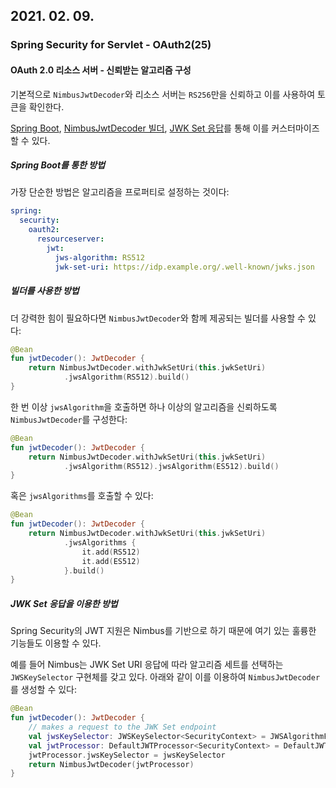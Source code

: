 ## 2021. 02. 09.

### Spring Security for Servlet - OAuth2(25)

#### OAuth 2.0 리소스 서버 - 신뢰받는 알고리즘 구성

기본적으로 `NimbusJwtDecoder`와 리소스 서버는 `RS256`만을 신뢰하고 이를 사용하여 토큰을 확인한다.

[Spring Boot][spring-boot-jwt-algorithm], [NimbusJwtDecoder 빌더][nimbusjwtdecoder-builder], [JWK Set 응답][jwk-set-response]를 통해 이를 커스터마이즈할 수 있다.

##### Spring Boot를 통한 방법

가장 단순한 방법은 알고리즘을 프로퍼티로 설정하는 것이다:

```yaml
spring:
  security:
    oauth2:
      resourceserver:
        jwt:
          jws-algorithm: RS512
          jwk-set-uri: https://idp.example.org/.well-known/jwks.json
```

##### 빌더를 사용한 방법

더 강력한 힘이 필요하다면 `NimbusJwtDecoder`와 함께 제공되는 빌더를 사용할 수 있다:

```kotlin
@Bean
fun jwtDecoder(): JwtDecoder {
    return NimbusJwtDecoder.withJwkSetUri(this.jwkSetUri)
            .jwsAlgorithm(RS512).build()
}
```

한 번 이상 `jwsAlgorithm`을 호출하면 하나 이상의 알고리즘을 신뢰하도록 `NimbusJwtDecoder`를 구성한다:

```kotlin
@Bean
fun jwtDecoder(): JwtDecoder {
    return NimbusJwtDecoder.withJwkSetUri(this.jwkSetUri)
            .jwsAlgorithm(RS512).jwsAlgorithm(ES512).build()
}
```

혹은 `jwsAlgorithms`를 호출할 수 있다:

```kotlin
@Bean
fun jwtDecoder(): JwtDecoder {
    return NimbusJwtDecoder.withJwkSetUri(this.jwkSetUri)
            .jwsAlgorithms {
                it.add(RS512)
                it.add(ES512)
            }.build()
}
```

##### JWK Set 응답을 이용한 방법

Spring Security의 JWT 지원은 Nimbus를 기반으로 하기 때문에 여기 있는 훌륭한 기능들도 이용할 수 있다.

예를 들어 Nimbus는 JWK Set URI 응답에 따라 알고리즘 세트를 선택하는 `JWSKeySelector` 구현체를 갖고 있다. 아래와 같이 이를 이용하여 `NimbusJwtDecoder`를 생성할 수 있다:

```kotlin
@Bean
fun jwtDecoder(): JwtDecoder {
    // makes a request to the JWK Set endpoint
    val jwsKeySelector: JWSKeySelector<SecurityContext> = JWSAlgorithmFamilyJWSKeySelector.fromJWKSetURL<SecurityContext>(this.jwkSetUrl)
    val jwtProcessor: DefaultJWTProcessor<SecurityContext> = DefaultJWTProcessor()
    jwtProcessor.jwsKeySelector = jwsKeySelector
    return NimbusJwtDecoder(jwtProcessor)
}
```



[spring-boot-jwt-algorithm]: https://docs.spring.io/spring-security/site/docs/5.4.1/reference/html5/#oauth2resourceserver-jwt-boot-algorithm
[nimbusjwtdecoder-builder]: https://docs.spring.io/spring-security/site/docs/5.4.1/reference/html5/#oauth2resourceserver-jwt-decoder-builder
[jwk-set-response]: https://docs.spring.io/spring-security/site/docs/5.4.1/reference/html5/#oauth2resourceserver-jwt-decoder-jwk-response